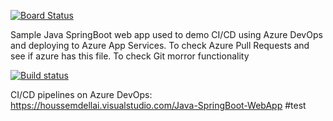 [![Board Status](https://dev.azure.com/ravikaanthe/e3e4b414-0437-4eff-909d-f13e4f118856/0afca5ad-eeb8-4739-a1d9-850d45ec58dc/_apis/work/boardbadge/ab7ab7af-811f-4093-aac2-5038d0817aa9)](https://dev.azure.com/ravikaanthe/e3e4b414-0437-4eff-909d-f13e4f118856/_boards/board/t/0afca5ad-eeb8-4739-a1d9-850d45ec58dc/Microsoft.RequirementCategory)

Sample Java SpringBoot web app used to demo CI/CD using Azure DevOps and deploying to Azure App Services. To check Azure Pull Requests and see if azure has this file. To check Git morror functionality

[![Build status](https://houssemdellai.visualstudio.com/Java-SpringBoot-WebApp/_apis/build/status/Java-SpringBoot-Maven-CI)](https://houssemdellai.visualstudio.com/Java-SpringBoot-WebApp/_build/latest?definitionId=96)

CI/CD pipelines on Azure DevOps:
https://houssemdellai.visualstudio.com/Java-SpringBoot-WebApp
#test

